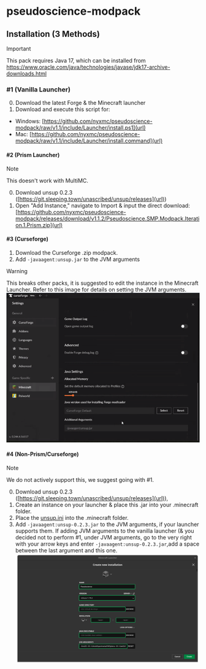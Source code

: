 # pseudoscience-modpack

## Installation (3 Methods)
> [!IMPORTANT]
> This pack requires Java 17, which can be installed from https://www.oracle.com/java/technologies/javase/jdk17-archive-downloads.html
### #1 (Vanilla Launcher)
0. Download the latest Forge & the Minecraft launcher
1. Download and execute this script for: 
- Windows: [https://github.com/nyxmc/pseudoscience-modpack/raw/v1.1/include/Launcher/install.ps1](url)
- Mac: [https://github.com/nyxmc/pseudoscience-modpack/raw/v1.1/include/Launcher/install.command](url)
#### #2 (Prism Launcher)
> [!NOTE]
> This doesn't work with MultiMC.
0. Download unsup 0.2.3 ([https://git.sleeping.town/unascribed/unsup/releases](url)) 
1. Open "Add Instance," navigate to Import & input the direct download: [https://github.com/nyxmc/pseudoscience-modpack/releases/download/v1.1.2/Pseudoscience.SMP.Modpack.Iteration.1.Prism.zip](url)
#### #3 (Curseforge)
1. Download the Curseforge .zip modpack.
2. Add `-javaagent:unsup.jar` to the JVM arguments
> [!WARNING]
> This breaks other packs, it is suggested to edit the instance in the Minecraft Launcher.
Refer to this image for details on setting the JVM arguments.
![](include/cf-jvm-args.png)
#### #4 (Non-Prism/Curseforge)
> [!NOTE]
> We do not actively support this, we suggest going with #1.
0. Download unsup 0.2.3 ([https://git.sleeping.town/unascribed/unsup/releases](url)),
1. Create an instance on your launcher & place this .jar into your .minecraft folder.
2. Place the [unsup.ini](include/unsup.ini) into the .minecraft folder.
3. Add `-javaagent:unsup-0.2.3.jar` to the JVM arguments, if your launcher supports them.
If adding JVM arguments to the vanilla launcher (& you decided not to perform #1, under JVM arguments, go to the very right with your arrow keys and enter `-javaagent:unsup-0.2.3.jar`,add a space between the last argument and this one.
![](include/jvm-args.png)
